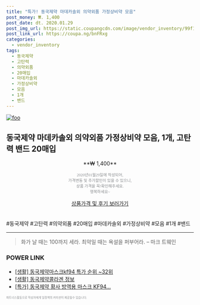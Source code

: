 ```yaml
--- 
title: "특가! 동국제약 마데카솔외 의약외품 가정상비약 모음" 
post_money: ₩. 1,400 
post_date: dt. 2020.01.29 
post_img_url: https://static.coupangcdn.com/image/vendor_inventory/99f1/ccedb6f049d2fcb67078dac40a15b4ceb3713ab0620f26c13131f87ada95.jpg 
post_link_url: https://coupa.ng/bnFRxg 
categories: 
  - vendor_inventory 
tags: 
  - 동국제약 
  - 고탄력 
  - 의약외품 
  - 20매입 
  - 마데카솔외 
  - 가정상비약 
  - 모음 
  - 1개 
  - 밴드 
--- 
```

[![foo](https://static.coupangcdn.com/image/vendor_inventory/99f1/ccedb6f049d2fcb67078dac40a15b4ceb3713ab0620f26c13131f87ada95.jpg)](https://coupa.ng/bnFRxg) 

## 동국제약 마데카솔외 의약외품 가정상비약 모음, 1개, 고탄력 밴드 20매입 
<p style="text-align: center;">**₩ 1,400**</p> 
<p style="text-align: center;"><span style="color: #898c8f; font-family: Georgia,Times,serif; font-size: 0.75em;">2020년01월29일에 작성되어, <br>가격변동 및 추가할인이 있을 수 있으니,<br> 상품 가격을 꼭!확인해주세요.<br>행복하세요~</span> 
</p>	 
<div markdown="0" style="text-align: center;"><a href="https://coupa.ng/bnFRxg" class="btn btn--success">상품가격 및 후기 보러가기</a></div> 
<br><br> 
  #동국제약 #고탄력 #의약외품 #20매입 #마데카솔외 #가정상비약 #모음 #1개 #밴드 
<hr> 

> 화가 날 때는 100까지 세라. 최악일 때는 욕설을 퍼부어라. – 마크 트웨인 


### POWER LINK

* <a href="https://blog.naver.com/sakai111/221788377077" target="_blank"> [생활] 동국제약마스크kf94 특가 순위 ~32위</a>
* <a href="https://blog.naver.com/santokki14/221774689321" target="_blank"> [생활] 동국제약콜라겐 정보 </a>
* <a href="https://blog.naver.com/santokki14/221788784157" target="_blank">[특가] 동국제약 황사 방역용 마스크 KF94...</a>

<span style="color: #898c8f; font-family: Georgia,Times,serif; font-size: 0.55em;">파트너스활동으로 작성자에게 일정액의 커미션이 제공될수 있습니다.</span> 
